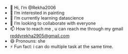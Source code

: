 - 👋 Hi, I’m @Rekha2006
- 👀 I’m interested in painting
- 🌱 I’m currently learning datascience
- 💞️ I’m looking to collaborate with everyone
- 📫 How to reach me , u can reach me through my gmail reddyrekha2905@gmail.com
- 😄 Pronouns: she
- ⚡ Fun fact: i can do multiple task at the same time.

<!---
Rekha2006/Rekha2006 is a ✨ special ✨ repository because its `README.md` (this file) appears on your GitHub profile.
You can click the Preview link to take a look at your changes.
--->
